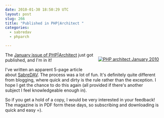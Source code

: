 ```yaml
---
date: 2010-01-30 18:50:29 UTC
layout: post
slug: 266
title: "Published in PHP|Architect "
categories:
  - sabredav
  - phparch

---
```

<p style="float: right; padding: 0 0 10px 10px"><a href="http://phparch.com/c/phpa/magazine/index"><img src="http://phparch.com/wp-content/themes/phpa/thumb.php?src=http://phparch.com/blogs.dir/3/files/2010/02/0112.jpg&w=200" alt="PHP architect January 2010" /></a></p>

<p>The <a href="http://phparch.com/c/phpa/magazine/index">January issue of PHP|Architect</a> just got published, and I'm in it!</p>

<p>I've written an apparent 5-page article about <a href="http://code.google.com/p/sabredav/">SabreDAV</a>. The process was a lot of fun. It's definitely quite different from blogging, where quick and dirty is the rule rather than the exception. I hope I get the chance to do this again (all provided if there's another subject I feel knowledgeable enough in).</p>
 
<p>So if you get a hold of a copy, I would be very interested in your feedback! The magazine is in PDF form these days, so subscribing and downloading is quick and easy =).</p>